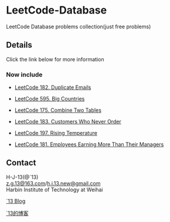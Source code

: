 LeetCode-Database
==================
LeetCode Database problems collection(just free problems)

## Details
Click the link below for more information

### Now include

* [LeetCode 182. Duplicate Emails](https://github.com/h-j-13/LeetCode-Database/blob/8e412e8d9946da14617e9d346623707f8f68357a/Soulution/LeetCode-182--Duplicate-Emails.md)

* [LeetCode 595. Big Countries](https://github.com/h-j-13/LeetCode-Database/blob/8e412e8d9946da14617e9d346623707f8f68357a/Soulution/LeetCode-595--Big-Countries.md)

* [LeetCode 175. Combine Two Tables](https://github.com/h-j-13/LeetCode-Database/blob/8e412e8d9946da14617e9d346623707f8f68357a/Soulution/LeetCode-175--Combine-Two-Tables.md)

* [LeetCode 183. Customers Who Never Order](https://github.com/h-j-13/LeetCode-Database/blob/8e412e8d9946da14617e9d346623707f8f68357a/Soulution/LeetCode-183--Customers-Who-Never-Order.md)

* [LeetCode 197. Rising Temperature](https://github.com/h-j-13/LeetCode-Database/blob/8e412e8d9946da14617e9d346623707f8f68357a/Soulution/LeetCode-197--Rising-Temperature.md)

* [LeetCode 181. Employees Earning More Than Their Managers](https://github.com/h-j-13/LeetCode-Database/blob/8e412e8d9946da14617e9d346623707f8f68357a/Soulution/LeetCode-181--Employees-Earning-More-Than-Their-Managers.md)


## Contact
H-J-13(@`13)                                         
z.g.13@163.com/h.j.13.new@gmail.com                 
Harbin Institute of Technology at Weihai     

[`13 Blog](http://houjie13.com/)  

[`13的博客](http://www.jianshu.com/u/75156f101757)